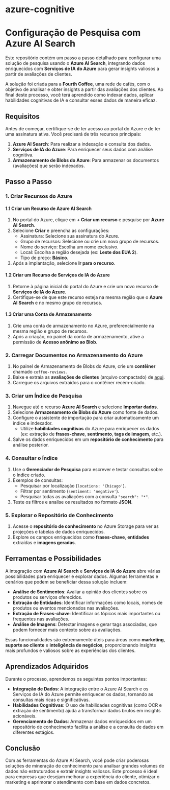 # azure-cognitive

# Configuração de Pesquisa com Azure AI Search

Este repositório contém um passo a passo detalhado para configurar uma solução de pesquisa usando o **Azure AI Search**, integrando dados enriquecidos com **Serviços de IA do Azure** para gerar insights valiosos a partir de avaliações de clientes.

A solução foi criada para a **Fourth Coffee**, uma rede de cafés, com o objetivo de analisar e obter insights a partir das avaliações dos clientes. Ao final deste processo, você terá aprendido como indexar dados, aplicar habilidades cognitivas de IA e consultar esses dados de maneira eficaz.

## Requisitos

Antes de começar, certifique-se de ter acesso ao portal do Azure e de ter uma assinatura ativa. Você precisará de três recursos principais:

1. **Azure AI Search**: Para realizar a indexação e consulta dos dados.
2. **Serviços de IA do Azure**: Para enriquecer seus dados com análise cognitiva.
3. **Armazenamento de Blobs do Azure**: Para armazenar os documentos (avaliações) que serão indexados.

## Passo a Passo

### 1. Criar Recursos do Azure

#### 1.1 Criar um Recurso de Azure AI Search

1. No portal do Azure, clique em **+ Criar um recurso** e pesquise por **Azure AI Search**.
2. Selecione **Criar** e preencha as configurações:
   - Assinatura: Selecione sua assinatura do Azure.
   - Grupo de recursos: Selecione ou crie um novo grupo de recursos.
   - Nome do serviço: Escolha um nome exclusivo.
   - Local: Escolha a região desejada (ex: **Leste dos EUA 2**).
   - Tipo de preço: **Básico**.
3. Após a implantação, selecione **Ir para o recurso**.

#### 1.2 Criar um Recurso de Serviços de IA do Azure

1. Retorne à página inicial do portal do Azure e crie um novo recurso de **Serviços de IA do Azure**.
2. Certifique-se de que este recurso esteja na mesma região que o **Azure AI Search** e no mesmo grupo de recursos.

#### 1.3 Criar uma Conta de Armazenamento

1. Crie uma conta de armazenamento no Azure, preferencialmente na mesma região e grupo de recursos.
2. Após a criação, no painel da conta de armazenamento, ative a permissão de **Acesso anônimo ao Blob**.

### 2. Carregar Documentos no Armazenamento do Azure

1. No painel de Armazenamento de Blobs do Azure, crie um **contêiner** chamado `coffee-reviews`.
2. Baixe e extraia as **avaliações de clientes** (arquivo compactado) de [aqui](https://aka.ms/mslearn-coffee-reviews).
3. Carregue os arquivos extraídos para o contêiner recém-criado.

### 3. Criar um Índice de Pesquisa

1. Navegue até o recurso **Azure AI Search** e selecione **Importar dados**.
2. Selecione **Armazenamento de Blobs do Azure** como fonte de dados.
3. Configure o assistente de importação para criar automaticamente um índice e indexador.
   - Utilize **habilidades cognitivas** do Azure para enriquecer os dados (ex: extração de **frases-chave**, **sentimento**, **tags de imagem**, etc.).
4. Salve os dados enriquecidos em um **repositório de conhecimento** para análise posterior.

### 4. Consultar o Índice

1. Use o **Gerenciador de Pesquisa** para escrever e testar consultas sobre o índice criado.
2. Exemplos de consultas:
   - Pesquisar por localização (`locations: 'Chicago'`).
   - Filtrar por sentimento (`sentiment: 'negative'`).
   - Pesquisar todas as avaliações com a consulta `"search": "*"`.
3. Teste os filtros e analise os resultados no formato **JSON**.

### 5. Explorar o Repositório de Conhecimento

1. Acesse o **repositório de conhecimento** no Azure Storage para ver as projeções e tabelas de dados enriquecidos.
2. Explore os campos enriquecidos como **frases-chave**, **entidades** extraídas e **imagens geradas**.

## Ferramentas e Possibilidades

A integração com **Azure AI Search** e **Serviços de IA do Azure** abre várias possibilidades para enriquecer e explorar dados. Algumas ferramentas e cenários que podem se beneficiar dessa solução incluem:

- **Análise de Sentimentos**: Avaliar a opinião dos clientes sobre os produtos ou serviços oferecidos.
- **Extração de Entidades**: Identificar informações como locais, nomes de produtos ou eventos mencionados nas avaliações.
- **Extração de Frases-chave**: Identificar os tópicos mais importantes ou frequentes nas avaliações.
- **Análise de Imagens**: Detectar imagens e gerar tags associadas, que podem fornecer mais contexto sobre as avaliações.

Essas funcionalidades são extremamente úteis para áreas como **marketing**, **suporte ao cliente** e **inteligência de negócios**, proporcionando insights mais profundos e valiosos sobre as experiências dos clientes.

## Aprendizados Adquiridos

Durante o processo, aprendemos os seguintes pontos importantes:

- **Integração de Dados**: A integração entre o Azure AI Search e os Serviços de IA do Azure permite enriquecer os dados, tornando as consultas mais ricas e significativas.
- **Habilidades Cognitivas**: O uso de habilidades cognitivas (como OCR e extração de sentimento) ajuda a transformar dados brutos em insights acionáveis.
- **Gerenciamento de Dados**: Armazenar dados enriquecidos em um repositório de conhecimento facilita a análise e a consulta de dados em diferentes estágios.

## Conclusão

Com as ferramentas do Azure AI Search, você pode criar poderosas soluções de mineração de conhecimento para analisar grandes volumes de dados não estruturados e extrair insights valiosos. Este processo é ideal para empresas que desejam melhorar a experiência do cliente, otimizar o marketing e aprimorar o atendimento com base em dados concretos.
